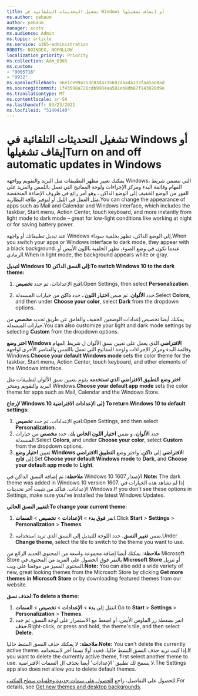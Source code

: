 ```yaml
---
title: تشغيل التحديثات التلقائية في Windows أو إيقاف تشغيلها
ms.author: pebaum
author: pebaum
manager: scotv
ms.audience: Admin
ms.topic: article
ms.service: o365-administration
ROBOTS: NOINDEX, NOFOLLOW
localization_priority: Priority
ms.collection: Adm_O365
ms.custom:
- "9005716"
- "9932"
ms.openlocfilehash: 56e1ce994353c83d4735682daada233faa5ae8ad
ms.sourcegitcommit: 1f43598a726cdb9904aa501eb8db87f143020d9e
ms.translationtype: MT
ms.contentlocale: ar-SA
ms.lasthandoff: 03/23/2021
ms.locfileid: "51404140"
---
```

# <a name="turn-on-and-off-automatic-updates-in-windows"></a><span data-ttu-id="1ca18-102">تشغيل التحديثات التلقائية في Windows أو إيقاف تشغيلها</span><span class="sxs-lookup"><span data-stu-id="1ca18-102">Turn on and off automatic updates in Windows</span></span>

<span data-ttu-id="1ca18-103">يمكنك تغيير مظهر التطبيقات مثل البريد والتقويم وواجهة Windows، التي تتضمن شريط المهام وقائمة البدء ومركز الإجراءات ولوحة المفاتيح التي تعمل باللمس والمزيد على الفور من الوضع الخفيف إلى الوضع الداكن ، وهو أمر رائع في ظروف الإضاءة المنخفضة مثل العمل في الليل أو لتوفير طاقة البطارية.</span><span class="sxs-lookup"><span data-stu-id="1ca18-103">You can change the appearance of apps such as Mail and Calendar and Windows interface, which includes the taskbar, Start menu, Action Center, touch keyboard, and more instantly from light mode to dark mode – great for low-light conditions like working at night or for saving battery power.</span></span>  

<span data-ttu-id="1ca18-104">عند تبديل تطبيقاتك أو واجهة Windows إلى الوضع الداكن، تظهر بخلفية سوداء.</span><span class="sxs-lookup"><span data-stu-id="1ca18-104">When you switch your apps or Windows interface to dark mode, they appear with a black background.</span></span> <span data-ttu-id="1ca18-105">عندما تكون في وضع الضوء، تظهر الخلفية باللون الأبيض أو الرمادي.</span><span class="sxs-lookup"><span data-stu-id="1ca18-105">When in light mode, the background appears white or gray.</span></span>
 
<span data-ttu-id="1ca18-106">**لتبديل Windows 10 إلى النسق الداكن:**</span><span class="sxs-lookup"><span data-stu-id="1ca18-106">**To switch Windows 10 to the dark theme:**</span></span>

1. <span data-ttu-id="1ca18-107">افتح الإعدادات، ثم حدد **تخصيص**.</span><span class="sxs-lookup"><span data-stu-id="1ca18-107">Open Settings, then select **Personalization**.</span></span>
  
1. <span data-ttu-id="1ca18-108">حدد **الألوان**، ثم ضمن **اختيار اللون ،** حدد **داكن** من خيارات المنسدلة.</span><span class="sxs-lookup"><span data-stu-id="1ca18-108">Select **Colors**, and then under **Choose your color**, select **Dark** from the dropdown options.</span></span>

<span data-ttu-id="1ca18-109">يمكنك أيضا تخصيص إعدادات الوضعين الخفيف والغامق عن طريق تحديد **مخصص** من خيارات المنسدلة.</span><span class="sxs-lookup"><span data-stu-id="1ca18-109">You can also customize your light and dark mode settings by selecting **Custom** from the dropdown options.</span></span>

<span data-ttu-id="1ca18-110">**اختر وضع Windows الافتراضي** الذي يعمل على تعيين نسق الألوان ل شريط المهام وقائمة البدء ومركز الإجراءات ولوحة المفاتيح التي تعمل باللمس والعناصر الأخرى لواجهة Windows.</span><span class="sxs-lookup"><span data-stu-id="1ca18-110">**Choose your default Windows mode** sets the color theme for the taskbar, Start menu, Action Center, touch keyboard, and other elements of the Windows interface.</span></span>  

<span data-ttu-id="1ca18-111">**اختر وضع التطبيق الافتراضي الذي تستخدمه** يقوم بتعيين نسق الألوان لتطبيقات مثل البريد والتقويم ومتجر Windows.</span><span class="sxs-lookup"><span data-stu-id="1ca18-111">**Choose your default app mode** sets the color theme for apps such as Mail, Calendar and the Windows Store.</span></span>
 
<span data-ttu-id="1ca18-112">**لإرجاع Windows 10 إلى الإعدادات الافتراضية:**</span><span class="sxs-lookup"><span data-stu-id="1ca18-112">**To return Windows 10 to default settings:**</span></span>

1. <span data-ttu-id="1ca18-113">افتح الإعدادات، ثم حدد **تخصيص**.</span><span class="sxs-lookup"><span data-stu-id="1ca18-113">Open Settings, and then select **Personalization**.</span></span>  
1. <span data-ttu-id="1ca18-114">حدد **الألوان**، و ضمن **اختيار اللون الخاص بك**، حدد **مخصص** من خيارات المنسدلة.</span><span class="sxs-lookup"><span data-stu-id="1ca18-114">Select **Colors**, and under **Choose your color**, select **Custom** from the dropdown options.</span></span>  
1. <span data-ttu-id="1ca18-115">تعيين **اختيار وضع Windows الافتراضي** إلى **داكن**، واختر وضع **التطبيق الافتراضي** إلى **فاتح**.</span><span class="sxs-lookup"><span data-stu-id="1ca18-115">Set **Choose your default Windows mode** to **Dark**, and **Choose your default app mode** to **Light**.</span></span>

<span data-ttu-id="1ca18-116">**ملاحظة:** تم إضافة النسق الداكن في Windows 10 الإصدار 1607.</span><span class="sxs-lookup"><span data-stu-id="1ca18-116">**Note:** The dark theme was added in Windows 10 version 1607.</span></span> <span data-ttu-id="1ca18-117">إذا لم تشاهد هذه الخيارات في الإعدادات، فتأكد من تثبيت آخر تحديثات Windows.</span><span class="sxs-lookup"><span data-stu-id="1ca18-117">If you don't see these options in Settings, make sure you've installed the latest Windows Updates.</span></span>

<span data-ttu-id="1ca18-118">**لتغيير النسق الحالي:**</span><span class="sxs-lookup"><span data-stu-id="1ca18-118">**To change your current theme:**</span></span>

1. <span data-ttu-id="1ca18-119">انقر **فوق بدء**  >  **الإعدادات**  >  **تخصيص**  >  **السمات**.</span><span class="sxs-lookup"><span data-stu-id="1ca18-119">Click **Start** > **Settings** > **Personalization** > **Themes**.</span></span>  

1. <span data-ttu-id="1ca18-120">ضمن **تغيير النسق**، حدد اللوحة للتبديل إلى النسق الذي تريد استخدامه.</span><span class="sxs-lookup"><span data-stu-id="1ca18-120">Under **Change theme**, select the tile to switch to the theme you want to use.</span></span> 

<span data-ttu-id="1ca18-121">**ملاحظة:** يمكنك أيضا إضافة مجموعة واسعة من المحتوى الجديد الرائع من Microsoft Store بالنقر فوق الحصول على المزيد من المحتوى في **Microsoft Store** أو تنزيل المحتوى المميز من موقعنا على ويب.</span><span class="sxs-lookup"><span data-stu-id="1ca18-121">**Note:** You can also add a wide variety of new, great looking themes from the Microsoft Store by clicking **Get more themes in Microsoft Store** or by downloading featured themes from our website.</span></span>

<span data-ttu-id="1ca18-122">**لحذف نسق:**</span><span class="sxs-lookup"><span data-stu-id="1ca18-122">**To delete a theme:**</span></span>

1. <span data-ttu-id="1ca18-123">انتقل إلى **بدء**  >  **الإعدادات**  >  **تخصيص**  >  **السمات**.</span><span class="sxs-lookup"><span data-stu-id="1ca18-123">Go to **Start** > **Settings** > **Personalization** > **Themes**.</span></span> 
1. <span data-ttu-id="1ca18-124">انقر بضغطة زر الماوس الأيمن، أو اضغط مع الاستمرار على لوحة النسق، ثم حدد **حذف**.</span><span class="sxs-lookup"><span data-stu-id="1ca18-124">Right-click, or press and hold, the theme's tile, and then select **Delete**.</span></span> 

<span data-ttu-id="1ca18-125">**ملاحظة:** لا يمكنك حذف النسق النشط حاليا.</span><span class="sxs-lookup"><span data-stu-id="1ca18-125">**Note:** You can't delete the currently active theme.</span></span> <span data-ttu-id="1ca18-126">إذا كنت تريد حذف النسق النشط حاليا، فحدد أولا نسقا آخر لاستخدامه.</span><span class="sxs-lookup"><span data-stu-id="1ca18-126">If you want to delete the currently active theme, first select another theme to use.</span></span> <span data-ttu-id="1ca18-127">لا يسمح لك تطبيق 'الإعدادات' أيضا بحذف ال السمات الافتراضية.</span><span class="sxs-lookup"><span data-stu-id="1ca18-127">The Settings app also does not allow you to delete default themes.</span></span>

<span data-ttu-id="1ca18-128">للحصول على التفاصيل، راجع [الحصول على سمات جديدة وخلفيات سطح المكتب](https://support.microsoft.com/windows/get-new-themes-and-desktop-backgrounds-09e3e0a6-02e3-5ecd-22a1-5d048e3cb0d3).</span><span class="sxs-lookup"><span data-stu-id="1ca18-128">For details, see [Get new themes and desktop backgrounds](https://support.microsoft.com/windows/get-new-themes-and-desktop-backgrounds-09e3e0a6-02e3-5ecd-22a1-5d048e3cb0d3).</span></span>

